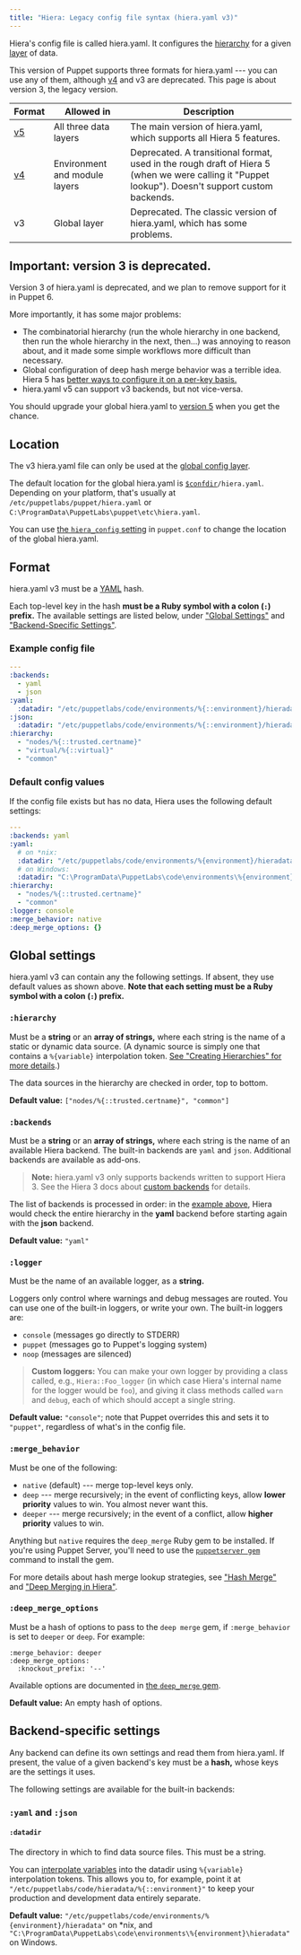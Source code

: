 ```yaml
---
title: "Hiera: Legacy config file syntax (hiera.yaml v3)"
---
```


[hierarchy]: ./hiera_hierarchy.html
[layers]: ./hiera_layers.html
[v4]: ./hiera_config_yaml_4.html
[v5]: ./hiera_config_yaml_5.html
[merge]: ./hiera_merging.html
[confdir]: ./dirs_confdir.html
[yaml]: http://www.yaml.org/YAML_for_ruby.html
[custom_backends]: {{hiera}}/custom_backends.html
[puppetserver_gem]: {{puppetserver}}/gems.html#installing-and-removing-gems
[deep_merge_gem_docs]: https://github.com/danielsdeleo/deep_merge/blob/master/README.md
[interpolate]: ./hiera_interpolation.html


Hiera's config file is called hiera.yaml. It configures the [hierarchy][] for a given [layer][layers] of data.

This version of Puppet supports three formats for hiera.yaml --- you can use any of them, although [v4][] and v3 are deprecated. This page is about version 3, the legacy version.

Format | Allowed in                    | Description
-------|-------------------------------|------------
[v5][] | All three data layers         | The main version of hiera.yaml, which supports all Hiera 5 features.
[v4][] | Environment and module layers | Deprecated. A transitional format, used in the rough draft of Hiera 5 (when we were calling it "Puppet lookup"). Doesn't support custom backends.
v3     | Global layer                  | Deprecated. The classic version of hiera.yaml, which has some problems.


## Important: version 3 is deprecated.

Version 3 of hiera.yaml is deprecated, and we plan to remove support for it in Puppet 6.

More importantly, it has some major problems:

* The combinatorial hierarchy (run the whole hierarchy in one backend, then run the whole hierarchy in the next, then...) was annoying to reason about, and it made some simple workflows more difficult than necessary.
* Global configuration of deep hash merge behavior was a terrible idea. Hiera 5 has [better ways to configure it on a per-key basis.][merge]
* hiera.yaml v5 can support v3 backends, but not vice-versa.

You should upgrade your global hiera.yaml to [version 5][v5] when you get the chance.

## Location

The v3 hiera.yaml file can only be used at the [global config layer][layers].

The default location for the global hiera.yaml is [`$confdir`][confdir]`/hiera.yaml`. Depending on your platform, that's usually at `/etc/puppetlabs/puppet/hiera.yaml` or `C:\ProgramData\PuppetLabs\puppet\etc\hiera.yaml`.

You can use [the `hiera_config` setting](./configuration.html#hieraconfig) in `puppet.conf` to change the location of the global hiera.yaml.

## Format

hiera.yaml v3 must be a [YAML][] hash.

Each top-level key in the hash **must be a Ruby symbol with a colon (`:`) prefix.** The available settings are listed below, under ["Global Settings"](#global-settings) and ["Backend-Specific Settings"](#backend-specific-settings).

### Example config file

[example]: #example-config-file

``` yaml
---
:backends:
  - yaml
  - json
:yaml:
  :datadir: "/etc/puppetlabs/code/environments/%{::environment}/hieradata"
:json:
  :datadir: "/etc/puppetlabs/code/environments/%{::environment}/hieradata"
:hierarchy:
  - "nodes/%{::trusted.certname}"
  - "virtual/%{::virtual}"
  - "common"
```

### Default config values

If the config file exists but has no data, Hiera uses the following default settings:

``` yaml
---
:backends: yaml
:yaml:
  # on *nix:
  :datadir: "/etc/puppetlabs/code/environments/%{environment}/hieradata"
  # on Windows:
  :datadir: "C:\ProgramData\PuppetLabs\code\environments\%{environment}\hieradata"
:hierarchy:
  - "nodes/%{::trusted.certname}"
  - "common"
:logger: console
:merge_behavior: native
:deep_merge_options: {}
```

## Global settings


hiera.yaml v3 can contain any the following settings. If absent, they use default values as shown above. **Note that each setting must be a Ruby symbol with a colon (`:`) prefix.**

### `:hierarchy`

Must be a **string** or an **array of strings,** where each string is the name of a static or dynamic data source. (A dynamic source is simply one that contains a `%{variable}` interpolation token. [See "Creating Hierarchies" for more details][hierarchy].)

The data sources in the hierarchy are checked in order, top to bottom.

**Default value:** `["nodes/%{::trusted.certname}", "common"]`

### `:backends`

Must be a **string** or an **array of strings,** where each string is the name of an available Hiera backend. The built-in backends are `yaml` and `json`. Additional backends are available as add-ons.

> **Note:** hiera.yaml v3 only supports backends written to support Hiera 3. See the Hiera 3 docs about [custom backends][custom_backends] for details.

The list of backends is processed in order: in the [example above][example], Hiera would check the entire hierarchy in the **yaml** backend before starting again with the **json** backend.

**Default value:** `"yaml"`

### `:logger`

Must be the name of an available logger, as a **string.**

Loggers only control where warnings and debug messages are routed. You can use one of the built-in loggers, or write your own. The built-in loggers are:

* `console` (messages go directly to STDERR)
* `puppet` (messages go to Puppet's logging system)
* `noop` (messages are silenced)

> **Custom loggers:** You can make your own logger by providing a class called, e.g., `Hiera::Foo_logger` (in which case Hiera's internal name for the logger would be `foo`), and giving it class methods called `warn` and `debug`, each of which should accept a single string.

**Default value:** `"console"`; note that Puppet overrides this and sets it to `"puppet"`, regardless of what's in the config file.

### `:merge_behavior`

Must be one of the following:

* `native` (default) --- merge top-level keys only.
* `deep` --- merge recursively; in the event of conflicting keys, allow **lower priority** values to win. You almost never want this.
* `deeper` --- merge recursively; in the event of a conflict, allow **higher priority** values to win.

Anything but `native` requires the `deep_merge` Ruby gem to be installed. If you're using Puppet Server, you'll need to use the [`puppetserver gem`][puppetserver_gem] command to install the gem.

For more details about hash merge lookup strategies, see ["Hash Merge"](./lookup_types.html#hash-merge) and ["Deep Merging in Hiera"](./lookup_types.html#deep-merging-in-hiera).

### `:deep_merge_options`

Must be a hash of options to pass to the `deep merge` gem, if `:merge_behavior` is set to `deeper` or `deep`. For example:

    :merge_behavior: deeper
    :deep_merge_options:
      :knockout_prefix: '--'

Available options are documented in [the `deep_merge` gem][deep_merge_gem_docs].

**Default value:** An empty hash of options.

## Backend-specific settings


Any backend can define its own settings and read them from hiera.yaml. If present, the value of a given backend's key must be a **hash,** whose keys are the settings it uses.

The following settings are available for the built-in backends:

### `:yaml` and `:json`

#### `:datadir`

The directory in which to find data source files. This must be a string.

You can [interpolate variables][interpolate] into the datadir using `%{variable}` interpolation tokens. This allows you to, for example, point it at `"/etc/puppetlabs/code/hieradata/%{::environment}"` to keep your production and development data entirely separate.

**Default value:** `"/etc/puppetlabs/code/environments/%{environment}/hieradata"` on \*nix, and `"C:\ProgramData\PuppetLabs\code\environments\%{environment}\hieradata"` on Windows.

